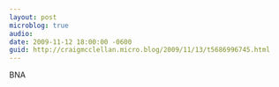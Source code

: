 ```yaml
---
layout: post
microblog: true
audio: 
date: 2009-11-12 18:00:00 -0600
guid: http://craigmcclellan.micro.blog/2009/11/13/t5686996745.html
---
```

BNA
